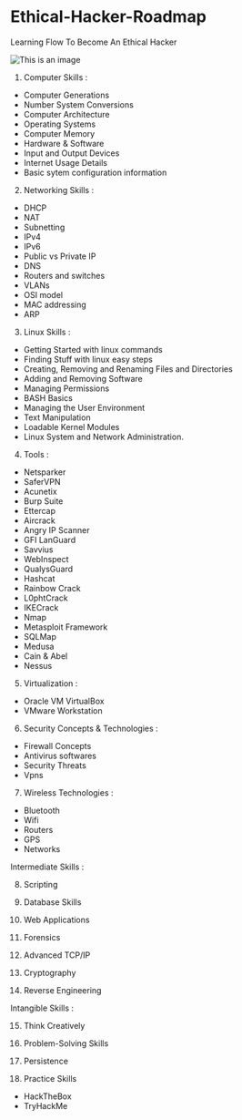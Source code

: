 # Ethical-Hacker-Roadmap
Learning Flow To Become An Ethical Hacker

![This is an image](https://h.top4top.io/p_2261817xs0.png)

1. Computer Skills :

- Computer Generations
- Number System Conversions
- Computer Architecture
- Operating Systems
- Computer Memory
- Hardware & Software
- Input and Output Devices
- Internet Usage Details
- Basic sytem configuration information

2. Networking Skills :

- DHCP
- NAT
- Subnetting
- IPv4
- IPv6
- Public vs Private IP
- DNS
- Routers and switches
- VLANs
- OSI model
- MAC addressing
- ARP

3. Linux Skills :

- Getting Started with linux commands
- Finding Stuff with linux easy steps
- Creating, Removing and Renaming Files and Directories
- Adding and Removing Software
- Managing Permissions
- BASH Basics
- Managing the User Environment
- Text Manipulation
- Loadable Kernel Modules
- Linux System and Network Administration.

4. Tools :

- Netsparker
- SaferVPN
- Acunetix
- Burp Suite
- Ettercap
- Aircrack
- Angry IP Scanner
- GFI LanGuard
- Savvius
- WebInspect
- QualysGuard
- Hashcat
- Rainbow Crack
- L0phtCrack
- IKECrack
- Nmap
- Metasploit Framework
- SQLMap
- Medusa
- Cain & Abel
- Nessus

5. Virtualization :

- Oracle VM VirtualBox
- VMware Workstation


6. Security Concepts & Technologies :

- Firewall Concepts
- Antivirus softwares
- Security Threats
- Vpns

7. Wireless Technologies :

- Bluetooth
- Wifi
- Routers
- GPS
- Networks

Intermediate Skills : 

8. Scripting

9. Database Skills

10. Web Applications

11. Forensics

12. Advanced TCP/IP

13. Cryptography

14. Reverse Engineering

Intangible Skills : 

15. Think Creatively

16. Problem-Solving Skills

17. Persistence

18. Practice Skills

- HackTheBox
- TryHackMe
